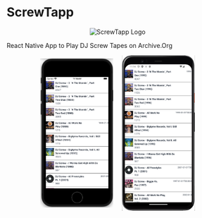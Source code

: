 # ScrewTapp

<p align='center'>
  <img src='.github/resources/screwtapp.png' alt='ScrewTapp Logo' width=250 />
</p>

React Native App to Play DJ Screw Tapes on Archive.Org

<div align='center' style="display: flex; justify-content: center; align-items: center; gap: 2;">
  <img src='.github/resources/screenshot-ios.png' alt='iOS Screenshot' style="max-width: 33%; height: auto; margin-right: 20px" />
  <img src='.github/resources/screenshot-android.png' alt='Android Screenshot' style="max-width: 33%; height: auto;" />
</div>
